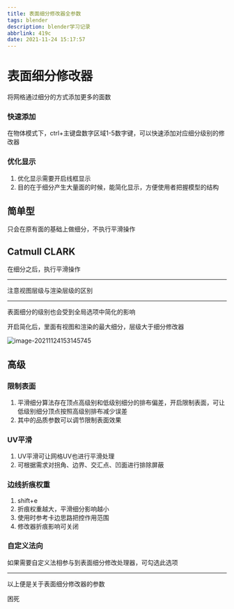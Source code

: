 ```yaml
---
title: 表面细分修改器全参数
tags: blender
description: blender学习记录
abbrlink: 419c
date: 2021-11-24 15:17:57
---
```


# 表面细分修改器

将网格通过细分的方式添加更多的面数

### 快速添加

在物体模式下，ctrl+主键盘数字区域1-5数字键，可以快速添加对应细分级别的修改器

### 优化显示

1. 优化显示需要开启线框显示
2. 目的在于细分产生大量面的时候，能简化显示，方便使用者把握模型的结构

## 简单型

只会在原有面的基础上做细分，不执行平滑操作

## Catmull CLARK

在细分之后，执行平滑操作

---

注意视图层级与渲染层级的区别

---

表面细分的级别也会受到全局选项中简化的影响

开启简化后，里面有视图和渲染的最大细分，层级大于细分修改器

![image-20211124153145745](https://cdn.jsdelivr.net/gh/lafew/picgo_xyz@main//img/image-20211124153145745.png)

## 高级

### 限制表面

1. 平滑细分算法存在顶点高级别和低级别细分的排布偏差，开启限制表面，可让低级别细分顶点按照高级别排布减少误差
2. 其中的品质参数可以调节限制表面效果

### UV平滑

1. UV平滑可让网格UV也进行平滑处理
2. 可根据需求对拐角、边界、交汇点、凹面进行排除屏蔽

### 边线折痕权重

1. shift+e
2. 折痕权重越大，平滑细分影响越小
3. 使用时参考卡边思路把控作用范围
4. 修改器折痕影响可关闭

### 自定义法向

如果需要自定义法相参与到表面细分修改处理器，可勾选此选项

---

以上便是关于表面细分修改器的参数

困死
